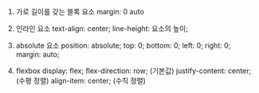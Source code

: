 1. 가로 길이를 갖는 블록 요소
  margin: 0 auto

2. 인라인 요소
  text-align: center;
  line-height: 요소의 높이;

3. absolute 요소
  position: absolute;
  top: 0;
  bottom: 0;
  left: 0;
  right: 0;
  margin: auto;

4. flexbox
  display: flex;
  flex-direction: row; (기본값)
  justify-content: center; (수평 정렬)
  align-item: center; (수직 정렬)